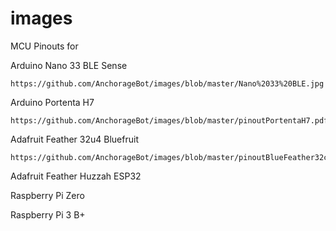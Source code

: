 # images

MCU Pinouts for

  Arduino Nano 33 BLE Sense
  
    https://github.com/AnchorageBot/images/blob/master/Nano%2033%20BLE.jpg
  
  Arduino Portenta H7
  
    https://github.com/AnchorageBot/images/blob/master/pinoutPortentaH7.pdf
  
  Adafruit Feather 32u4 Bluefruit
  
    https://github.com/AnchorageBot/images/blob/master/pinoutBlueFeather32copy.png
  
  Adafruit Feather Huzzah ESP32 
  
  Raspberry Pi Zero
  
  Raspberry Pi 3 B+
